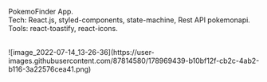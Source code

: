 PokemoFinder App.<br>
Tech: React.js, styled-components, state-machine, Rest API pokemonapi.<br>
Tools: react-toastify, react-icons. <br>

<br>
![image_2022-07-14_13-26-36](https://user-images.githubusercontent.com/87814580/178969439-b10bf12f-cb2c-4ab2-b116-3a22576cea41.png)
